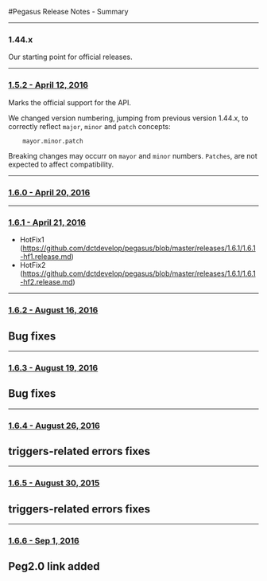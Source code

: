 #Pegasus Release Notes - Summary

----
### 1.44.x
Our starting point for official releases.

----
### [1.5.2 - April 12, 2016](https://github.com/dctdevelop/pegasus/blob/master/releases/1.5.2.release.md)
Marks the official support for the API.


We changed version numbering, jumping from previous version 1.44.x, to correctly reflect ```major```, ```minor``` and ```patch``` concepts:
```
	mayor.minor.patch
```

Breaking changes may occurr on ```mayor``` and ```minor``` numbers. ```Patches```, are not expected to affect compatibility.

---

### [1.6.0 - April 20, 2016](https://github.com/dctdevelop/pegasus/blob/master/releases/1.6.0.release.md)

---

### [1.6.1 - April 21, 2016](https://github.com/dctdevelop/pegasus/blob/master/releases/1.6.1.release.md)

- HotFix1 (https://github.com/dctdevelop/pegasus/blob/master/releases/1.6.1/1.6.1-hf1.release.md)
- HotFix2 (https://github.com/dctdevelop/pegasus/blob/master/releases/1.6.1/1.6.1-hf2.release.md)
---
### [1.6.2 - August 16, 2016](https://github.com/dctdevelop/pegasus/blob/master/releases/1.6.2.release.md)
Bug fixes
---

---
### [1.6.3 - August 19, 2016](https://github.com/dctdevelop/pegasus/blob/master/releases/1.6.3.release.md)
Bug fixes
---

---
### [1.6.4 - August 26, 2016](https://github.com/dctdevelop/pegasus/blob/master/releases/1.6.4.release.md)
triggers-related errors fixes
---

---
### [1.6.5 - August 30, 2015](https://github.com/dctdevelop/pegasus/blob/master/releases/1.6.5.release.md)
triggers-related errors fixes
---

---
### [1.6.6 - Sep 1, 2016](https://github.com/dctdevelop/pegasus/blob/master/releases/1.6.6.release.md)
Peg2.0 link added
---

